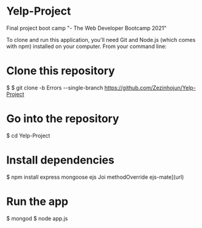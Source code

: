 # Yelp-Project
Final project boot camp "- The Web Developer Bootcamp 2021"

To clone and run this application, you'll need Git and Node.js (which comes with npm) installed on your computer. From your command line:

# Clone this repository
$ $ git clone -b Errors --single-branch https://github.com/Zezinhojun/Yelp-Project

# Go into the repository
$ cd Yelp-Project

# Install dependencies
$ npm install express mongoose ejs Joi methodOverride ejs-mate](url)

# Run the app
$ mongod
$ node app.js
